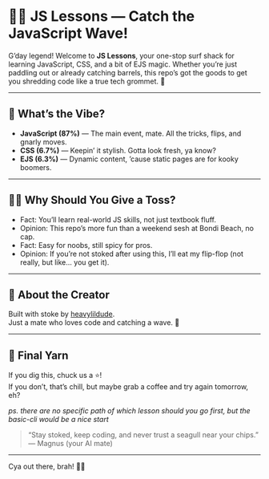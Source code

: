 # 🏄‍♂️ JS Lessons — Catch the JavaScript Wave!

G’day legend! Welcome to **JS Lessons**, your one-stop surf shack for learning JavaScript, CSS, and a bit of EJS magic. Whether you’re just paddling out or already catching barrels, this repo’s got the goods to get you shredding code like a true tech grommet. 🌊

---

## 🚀 What’s the Vibe?

- **JavaScript (87%)** — The main event, mate. All the tricks, flips, and gnarly moves.
- **CSS (6.7%)** — Keepin’ it stylish. Gotta look fresh, ya know?
- **EJS (6.3%)** — Dynamic content, ’cause static pages are for kooky boomers.

---

## 🏄‍♂️ Why Should You Give a Toss?

- Fact: You’ll learn real-world JS skills, not just textbook fluff.
- Opinion: This repo’s more fun than a weekend sesh at Bondi Beach, no cap.
- Fact: Easy for noobs, still spicy for pros.
- Opinion: If you’re not stoked after using this, I’ll eat my flip-flop (not really, but like... you get it).

---


## 🥝 About the Creator

Built with stoke by [heavylildude](https://github.com/heavylildude).  
Just a mate who loves code and catching a wave. 🤙

---

## 📣 Final Yarn

If you dig this, chuck us a ⭐️!  
If you don’t, that’s chill, but maybe grab a coffee and try again tomorrow, eh?

*ps. there are no specific path of which lesson should you go first, but the basic-cli would be a nice start*

> “Stay stoked, keep coding, and never trust a seagull near your chips.” — Magnus (your AI mate)

---

Cya out there, brah! 🚀🦘
